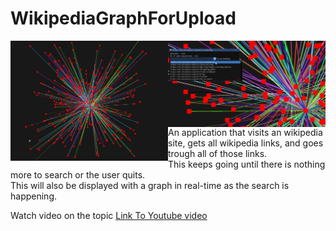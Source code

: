 # WikipediaGraphForUpload

<img style="width:50%; float:left" src="https://github.com/Jason-Diesel/WikipediaGraph/blob/master/GrapgImagesForReadme/Graph1.PNG">
<img style="width:50%; float:right" src="https://github.com/Jason-Diesel/WikipediaGraph/blob/master/GrapgImagesForReadme/Graph2.PNG">

An application that visits an wikipedia site, gets all wikipedia links, and goes trough all of those links.
<br>
This keeps going until there is nothing more to search or the user quits.
<br>
This will also be displayed with a graph in real-time as the search is happening.
<br>

Watch video on the topic
<a href="https://youtu.be/Rvapb45jigU">Link To Youtube video</a>
<br>


